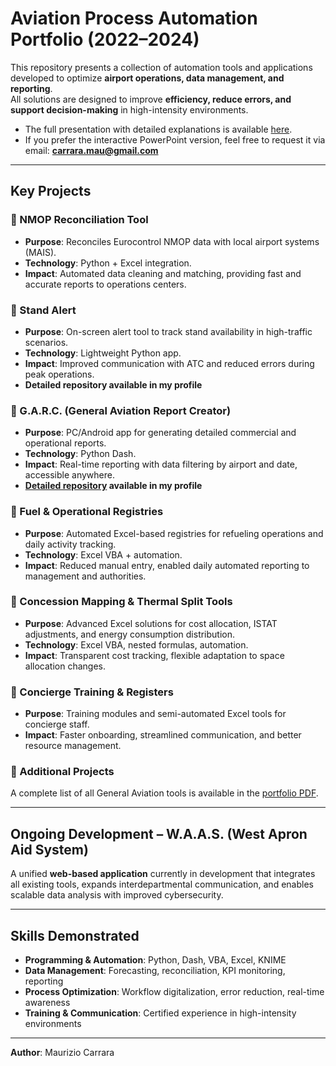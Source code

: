 # Aviation Process Automation Portfolio (2022–2024)

This repository presents a collection of automation tools and applications developed to optimize **airport operations, data management, and reporting**.  
All solutions are designed to improve **efficiency, reduce errors, and support decision-making** in high-intensity environments.  

- The full presentation with detailed explanations is available [here](./Portfolio_Maurizio%20Carrara_2022-24.pdf).  
- If you prefer the interactive PowerPoint version, feel free to request it via email: **carrara.mau@gmail.com**  

---

## Key Projects  

### 🔹 NMOP Reconciliation Tool  
- **Purpose**: Reconciles Eurocontrol NMOP data with local airport systems (MAIS).  
- **Technology**: Python + Excel integration.  
- **Impact**: Automated data cleaning and matching, providing fast and accurate reports to operations centers.  

### 🔹 Stand Alert  
- **Purpose**: On-screen alert tool to track stand availability in high-traffic scenarios.  
- **Technology**: Lightweight Python app.  
- **Impact**: Improved communication with ATC and reduced errors during peak operations.  
- **Detailed repository available in my profile**  

### 🔹 G.A.R.C. (General Aviation Report Creator)  
- **Purpose**: PC/Android app for generating detailed commercial and operational reports.  
- **Technology**: Python Dash.  
- **Impact**: Real-time reporting with data filtering by airport and date, accessible anywhere.  
- **[Detailed repository](https://github.com/MaurizioCarrara/GARC-Public) available in my profile**  

### 🔹 Fuel & Operational Registries  
- **Purpose**: Automated Excel-based registries for refueling operations and daily activity tracking.  
- **Technology**: Excel VBA + automation.  
- **Impact**: Reduced manual entry, enabled daily automated reporting to management and authorities.  

### 🔹 Concession Mapping & Thermal Split Tools  
- **Purpose**: Advanced Excel solutions for cost allocation, ISTAT adjustments, and energy consumption distribution.  
- **Technology**: Excel VBA, nested formulas, automation.  
- **Impact**: Transparent cost tracking, flexible adaptation to space allocation changes.  

### 🔹 Concierge Training & Registers  
- **Purpose**: Training modules and semi-automated Excel tools for concierge staff.  
- **Impact**: Faster onboarding, streamlined communication, and better resource management.  

### 🔹 Additional Projects  
A complete list of all General Aviation tools is available in the [portfolio PDF](./Portfolio_Maurizio%20Carrara_2022-24.pdf).  

---

## Ongoing Development – W.A.A.S. (West Apron Aid System)  
A unified **web-based application** currently in development that integrates all existing tools, expands interdepartmental communication, and enables scalable data analysis with improved cybersecurity.  

---

## Skills Demonstrated  
- **Programming & Automation**: Python, Dash, VBA, Excel, KNIME  
- **Data Management**: Forecasting, reconciliation, KPI monitoring, reporting  
- **Process Optimization**: Workflow digitalization, error reduction, real-time awareness  
- **Training & Communication**: Certified experience in high-intensity environments  

---

**Author**: Maurizio Carrara  
